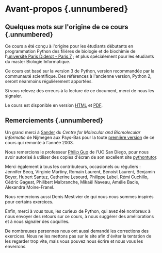 # Avant-propos {.unnumbered}

## Quelques mots sur l'origine de ce cours {.unnumbered}

Ce cours  a été conçu à l'origine pour les étudiants débutants en programmation Python des filières de biologie et de biochimie de l'[université Paris Diderot - Paris 7](http://www.univ-paris-diderot.fr/) ; et plus spécialement pour les étudiants du master Biologie Informatique.

Ce cours est basé sur la version 3 de Python, version recommandée par la communauté scientifique. Des références à l'ancienne version, Python 2, seront néanmoins régulièrement apportées.

Si vous relevez des erreurs à la lecture de ce document, merci de nous les signaler.

Le cours est disponible en version [HTML](https://python.sdv.univ-paris-diderot.fr/index.html)
et [PDF](https://python.sdv.univ-paris-diderot.fr/cours-python.pdf).


## Remerciements {.unnumbered}

Un grand merci à [Sander](http://sander.nabuurs.org/) du *Centre for Molecular and Biomolecular Informatic* de Nijmegen aux Pays-Bas pour la toute [première version](http://www.cmbi.ru.nl/pythoncourse/spy/index.spy?site=python&action=Home) de ce cours qui remonte à l'année 2003.

Nous remercions le professeur [Philip Guo](http://pgbovine.net/) de l'UC San Diego, pour nous avoir autorisé à utiliser des copies d'écran de son excellent site [pythontutor](http://pythontutor.com/).

Merci également à tous les contributeurs, occasionels ou réguliers :
Jennifer Becq, Virginie Martiny, Romain Laurent, Benoist Laurent, Benjamin Boyer, Hubert Santuz, Catherine Lesourd, Philippe Label, Rémi Cuchillo, Cédric Gageat, Philibert Malbranche, Mikaël Naveau, Amélie Bacle, Alexandra Moine-Franel.

Nous remercions aussi Denis Mestivier de qui nous nous sommes inspirés pour certains exercices.

Enfin, merci à vous tous, les curieux de Python, qui avez été nombreux à nous envoyer des retours sur ce cours, à nous suggérer des améliorations et à nous signaler des coquilles.

De nombreuses personnes nous ont aussi demandé les corrections des exercices. Nous ne les mettons pas sur le site afin d'éviter la tentation de les regarder trop vite, mais vous pouvez nous écrire et nous vous les enverrons.
